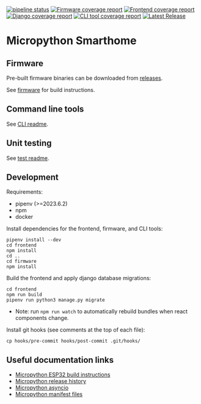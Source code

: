 [![pipeline status](https://gitlab.com/jamedeus/micropython-smarthome/badges/master/pipeline.svg)](https://gitlab.com/jamedeus/micropython-smarthome/-/commits/master)
[![Firmware coverage report](https://gitlab.com/jamedeus/micropython-smarthome/badges/master/coverage.svg?job=test_firmware&key_text=Firmware+Coverage&key_width=120)](https://gitlab.com/jamedeus/micropython-smarthome/-/commits/master)
[![Frontend coverage report](https://gitlab.com/jamedeus/micropython-smarthome/badges/master/coverage.svg?job=test_react&key_text=Frontend+Coverage&key_width=120)](https://gitlab.com/jamedeus/micropython-smarthome/-/commits/master)
[![Django coverage report](https://gitlab.com/jamedeus/micropython-smarthome/badges/master/coverage.svg?job=test_django&key_text=Django+Coverage&key_width=110)](https://gitlab.com/jamedeus/micropython-smarthome/-/commits/master)
[![CLI tool coverage report](https://gitlab.com/jamedeus/micropython-smarthome/badges/master/coverage.svg?job=test_cli&key_text=CLI+Coverage&key_width=90)](https://gitlab.com/jamedeus/micropython-smarthome/-/commits/master)
[![Latest Release](https://gitlab.com/jamedeus/micropython-smarthome/-/badges/release.svg?key_text=Firmware+Release&key_width=112)](https://gitlab.com/jamedeus/micropython-smarthome/-/releases)

# Micropython Smarthome

## Firmware

Pre-built firmware binaries can be downloaded from [releases](https://gitlab.com/jamedeus/micropython-smarthome/-/releases).

See [firmware](https://gitlab.com/jamedeus/micropython-smarthome/-/tree/master/firmware) for build instructions.

## Command line tools

See [CLI readme](https://gitlab.com/jamedeus/micropython-smarthome/-/tree/master/CLI).

## Unit testing

See [test readme](https://gitlab.com/jamedeus/micropython-smarthome/-/tree/master/tests).

## Development

Requirements:
* pipenv (>=2023.6.2)
* npm
* docker

Install dependencies for the frontend, firmware, and CLI tools:
```
pipenv install --dev
cd frontend
npm install
cd ..
cd firmware
npm install
```

Build the frontend and apply django database migrations:
```
cd frontend
npm run build
pipenv run python3 manage.py migrate
```
* Note: run `npm run watch` to automatically rebuild bundles when react components change.

Install git hooks (see comments at the top of each file):
```
cp hooks/pre-commit hooks/post-commit .git/hooks/
```

## Useful documentation links

* [Micropython ESP32 build instructions](https://github.com/micropython/micropython/blob/master/ports/esp32/README.md#setting-up-esp-idf-and-the-build-environment)
* [Micropython release history](https://github.com/micropython/micropython/releases)
* [Micropython asyncio](https://docs.micropython.org/en/latest/library/asyncio.html)
* [Micropython manifest files](https://docs.micropython.org/en/latest/reference/manifest.html)
